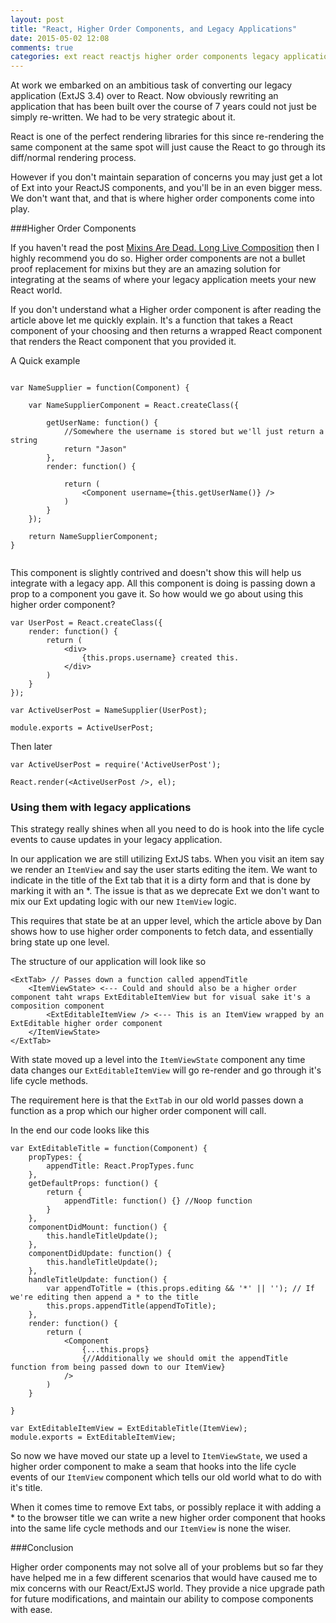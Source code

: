 ```yaml
---
layout: post
title: "React, Higher Order Components, and Legacy Applications"
date: 2015-05-02 12:08
comments: true
categories: ext react reactjs higher order components legacy applications
---
```


At work we embarked on an ambitious task of converting our legacy application (ExtJS 3.4) over to React.
Now obviously rewriting an application that has been built over the course of 7 years could not just be simply re-written. We had to be very strategic about it.

React is one of the perfect rendering libraries for this since re-rendering the same component at the same spot will just cause the React to go through its diff/normal rendering process.

However if you don't maintain separation of concerns you may just get a lot of Ext into your ReactJS components, and you'll be in an even bigger mess. We don't want that, and that is where higher order components come into play.

###Higher Order Components

If you haven't read the post [Mixins Are Dead. Long Live Composition](https://medium.com/@dan_abramov/mixins-are-dead-long-live-higher-order-components-94a0d2f9e750) then I highly recommend you do so. Higher order components are not a bullet proof replacement for mixins but they are an amazing solution for integrating at the seams of where your legacy application meets your new React world.

If you don't understand what a Higher order component is after reading the article above let me quickly explain.
It's a function that takes a React component of your choosing and then returns a wrapped React component that renders the React component that you provided it.

A Quick example
```

var NameSupplier = function(Component) {
    
    var NameSupplierComponent = React.createClass({

        getUserName: function() {
            //Somewhere the username is stored but we'll just return a string
            return "Jason"
        },
        render: function() {

            return (
                <Component username={this.getUserName()} />
            )
        }
    });

    return NameSupplierComponent;
}


```

<!-- more -->


This component is slightly contrived and doesn't show this will help us integrate with a legacy app. All this component is doing is passing down a prop to a component you gave it.
So how would we go about using this higher order component?

```
var UserPost = React.createClass({
    render: function() {
        return (
            <div>
                {this.props.username} created this.
            </div>
        )
    }
});

var ActiveUserPost = NameSupplier(UserPost);

module.exports = ActiveUserPost;

```
Then later

```
var ActiveUserPost = require('ActiveUserPost');

React.render(<ActiveUserPost />, el);
```



### Using them with legacy applications

This strategy really shines when all you need to do is hook into the life cycle events to cause updates in your legacy application.

In our application we are still utilizing ExtJS tabs. When you visit an item say we render an `ItemView` and say the user starts editing the item. We want to indicate in the title of the Ext tab that it is a dirty form and that is done by marking it with an *. The issue is that as we deprecate Ext we don't want to mix our Ext updating logic with our new `ItemView` logic. 

This requires that state be at an upper level, which the article above by Dan shows how to use higher order components to fetch data, and essentially bring state up one level.

The structure of our application will look like so

```
<ExtTab> // Passes down a function called appendTitle
    <ItemViewState> <--- Could and should also be a higher order component taht wraps ExtEditableItemView but for visual sake it's a composition component
        <ExtEditableItemView /> <--- This is an ItemView wrapped by an ExtEditable higher order component
    </ItemViewState>
</ExtTab>

```

With state moved up a level into the `ItemViewState` component any time data changes our `ExtEditableItemView` will go re-render and go through it's life cycle methods.

The requirement here is that the `ExtTab` in our old world passes down a function as a prop which our higher order component will call.

In the end our code looks like this

```
var ExtEditableTitle = function(Component) {
    propTypes: {
        appendTitle: React.PropTypes.func
    },
    getDefaultProps: function() {
        return {
            appendTitle: function() {} //Noop function
        }
    },   
    componentDidMount: function() {
        this.handleTitleUpdate();
    },
    componentDidUpdate: function() {
        this.handleTitleUpdate();
    },
    handleTitleUpdate: function() {
        var appendToTitle = (this.props.editing && '*' || ''); // If we're editing then append a * to the title
        this.props.appendTitle(appendToTitle);
    },
    render: function() {
        return (
            <Component
                {...this.props}
                {//Additionally we should omit the appendTitle function from being passed down to our ItemView}
            />
        )
    }

}

```

```
var ExtEditableItemView = ExtEditableTitle(ItemView);
module.exports = ExtEditableItemView;
```

So now we have moved our state up a level to `ItemViewState`, we used a higher order component to make a seam that hooks into the life cycle events of our `ItemView` component which tells our old world what to do with it's title.

When it comes time to remove Ext tabs, or possibly replace it with adding a * to the browser title we can write a new higher order component that hooks into the same life cycle methods and our `ItemView` is none the wiser.


###Conclusion

Higher order components may not solve all of your problems but so far they have helped me in a few different scenarios that would have caused me to mix concerns with our React/ExtJS world. They provide a nice upgrade path for future modifications, and maintain our ability to compose components with ease.